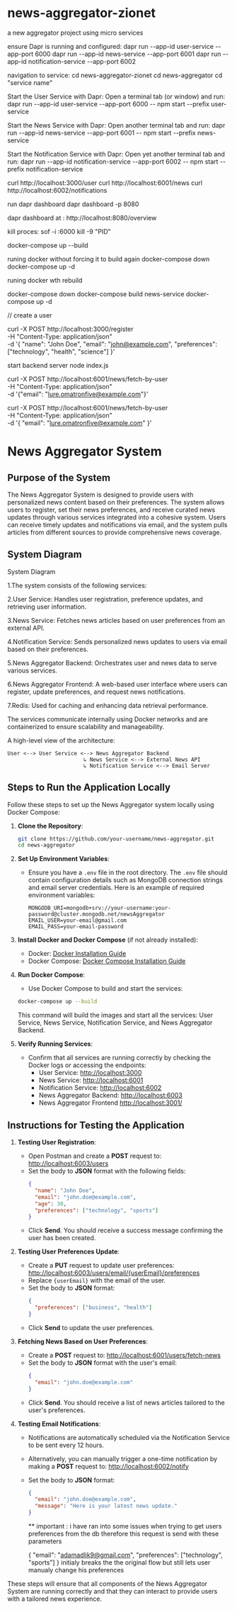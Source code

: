 # news-aggregator-zionet
a new aggregator project using micro services 

ensure Dapr is running and configured:
dapr run --app-id user-service --app-port 6000
dapr run --app-id news-service --app-port 6001
dapr run --app-id notification-service --app-port 6002

navigation to service: 
cd news-aggregator-zionet
cd news-aggregator
cd "service name" 



Start the User Service with Dapr: Open a terminal tab (or window) and run:
dapr run --app-id user-service --app-port 6000 -- npm start --prefix user-service


Start the News Service with Dapr: Open another terminal tab and run:
dapr run --app-id news-service --app-port 6001 -- npm start --prefix news-service


Start the Notification Service with Dapr: Open yet another terminal tab and run:
dapr run --app-id notification-service --app-port 6002 -- npm start --prefix notification-service







curl http://localhost:3000/user
curl http://localhost:6001/news
curl http://localhost:6002/notifications


run dapr dashboard
dapr dashboard -p 8080

dapr dashboard at :
http://localhost:8080/overview


kill proces: 
sof -i :6000
kill -9 "PID"



docker-compose up --build

runing docker without forcing it to build again 
docker-compose down
docker-compose up -d

runing docker wth rebuild 

docker-compose down
docker-compose build news-service
docker-compose up -d





// create a user 

curl -X POST http://localhost:3000/register \
     -H "Content-Type: application/json" \
     -d '{
           "name": "John Doe",
           "email": "john@example.com",
           "preferences": ["technology", "health", "science"]
         }'



start backend server 
node index.js


curl -X POST http://localhost:6001/news/fetch-by-user \
-H "Content-Type: application/json" \
-d '{"email": "lure.omatronfive@example.com"}'


curl -X POST http://localhost:6001/news/fetch-by-user \
-H "Content-Type: application/json" \
-d '{
    "email": "lure.omatronfive@example.com"
}'







# News Aggregator System

## Purpose of the System

The News Aggregator System is designed to provide users with personalized news content based on their preferences. The system allows users to register, set their news preferences, and receive curated news updates through various services integrated into a cohesive system. Users can receive timely updates and notifications via email, and the system pulls articles from different sources to provide comprehensive news coverage.

## System Diagram

System Diagram

1.The system consists of the following services:

2.User Service: Handles user registration, preference updates, and retrieving user information.

3.News Service: Fetches news articles based on user preferences from an external API.

4.Notification Service: Sends personalized news updates to users via email based on their preferences.

5.News Aggregator Backend: Orchestrates user and news data to serve various services.

6.News Aggregator Frontend: A web-based user interface where users can register, update preferences, and request news notifications.

7.Redis: Used for caching and enhancing data retrieval performance.

The services communicate internally using Docker networks and are containerized to ensure scalability and manageability.

A high-level view of the architecture:

```
User <--> User Service <--> News Aggregator Backend
                        ↳ News Service <--> External News API
                        ↳ Notification Service <--> Email Server
```

## Steps to Run the Application Locally

Follow these steps to set up the News Aggregator system locally using Docker Compose:

1. **Clone the Repository**:
   
   ```bash
   git clone https://github.com/your-username/news-aggregator.git
   cd news-aggregator
   ```

2. **Set Up Environment Variables**:
   - Ensure you have a `.env` file in the root directory. The `.env` file should contain configuration details such as MongoDB connection strings and email server credentials. Here is an example of required environment variables:
     
     ```
     MONGODB_URI=mongodb+srv://your-username:your-password@cluster.mongodb.net/newsAggregator
     EMAIL_USER=your-email@gmail.com
     EMAIL_PASS=your-email-password
     ```

3. **Install Docker and Docker Compose** (if not already installed):
   - Docker: [Docker Installation Guide](https://docs.docker.com/get-docker/)
   - Docker Compose: [Docker Compose Installation Guide](https://docs.docker.com/compose/install/)


4. **Run Docker Compose**:
   - Use Docker Compose to build and start the services:
   
   ```bash
   docker-compose up --build
   ```
   This command will build the images and start all the services: User Service, News Service, Notification Service, and News Aggregator Backend.

5. **Verify Running Services**:
   - Confirm that all services are running correctly by checking the Docker logs or accessing the endpoints:
     - User Service: [http://localhost:3000](http://localhost:3000)
     - News Service: [http://localhost:6001](http://localhost:6001)
     - Notification Service: [http://localhost:6002](http://localhost:6002)
     - News Aggregator Backend: [http://localhost:6003](http://localhost:6003)
     - News Aggregator Frontend  [http://localhost:3001/](http://localhost:3001/)

## Instructions for Testing the Application

1. **Testing User Registration**:
   - Open Postman and create a **POST** request to: [http://localhost:6003/users](http://localhost:6003/users)
   - Set the body to **JSON** format with the following fields:
     ```json
     {
       "name": "John Doe",
       "email": "john.doe@example.com",
       "age": 30,
       "preferences": ["technology", "sports"]
     }
     ```
   - Click **Send**. You should receive a success message confirming the user has been created.

2. **Testing User Preferences Update**:
   - Create a **PUT** request to update user preferences: [http://localhost:6003/users/email/{userEmail}/preferences](http://localhost:6003/users/email/{userEmail}/preferences)
   - Replace `{userEmail}` with the email of the user.
   - Set the body to **JSON** format:
     ```json
     {
       "preferences": ["business", "health"]
     }
     ```
   - Click **Send** to update the user preferences.

3. **Fetching News Based on User Preferences**:
   - Create a **POST** request to: [http://localhost:6001/users/fetch-news](http://localhost:6001/users/fetch-news)
   - Set the body to **JSON** format with the user's email:
     ```json
     {
       "email": "john.doe@example.com"
     }
     ```
   - Click **Send**. You should receive a list of news articles tailored to the user's preferences.

4. **Testing Email Notifications**:
   - Notifications are automatically scheduled via the Notification Service to be sent every 12 hours.
   - Alternatively, you can manually trigger a one-time notification by making a **POST** request to: [http://localhost:6002/notify](http://localhost:6002/notify)
   - Set the body to **JSON** format:
     ```json
     {
       "email": "john.doe@example.com",
       "message": "Here is your latest news update."
     }
     ```

     ** important : i have ran into some issues when trying to get users preferences from the db therefore this request is send with these parameters 

     {
  "email": "adamadlik9@gmail.com",
  "preferences": ["technology", "sports"]
}
initialy breaks the the original flow but still lets user manualy change his preferences



These steps will ensure that all components of the News Aggregator System are running correctly and that they can interact to provide users with a tailored news experience.


